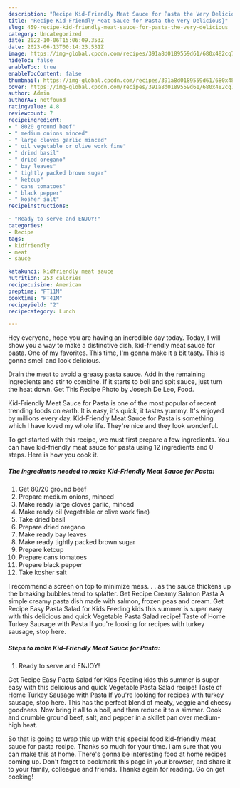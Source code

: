 ```yaml
---
description: "Recipe Kid-Friendly Meat Sauce for Pasta the Very Delicious}"
title: "Recipe Kid-Friendly Meat Sauce for Pasta the Very Delicious}"
slug: 459-recipe-kid-friendly-meat-sauce-for-pasta-the-very-delicious
category: Uncategorized
date: 2022-10-06T15:06:09.353Z
date: 2023-06-13T00:14:23.531Z
image: https://img-global.cpcdn.com/recipes/391a8d0189559d61/680x482cq70/kid-friendly-meat-sauce-for-pasta-recipe-main-photo.jpg
hideToc: false
enableToc: true
enableTocContent: false
thumbnail: https://img-global.cpcdn.com/recipes/391a8d0189559d61/680x482cq70/kid-friendly-meat-sauce-for-pasta-recipe-main-photo.jpg
cover: https://img-global.cpcdn.com/recipes/391a8d0189559d61/680x482cq70/kid-friendly-meat-sauce-for-pasta-recipe-main-photo.jpg
author: Admin
authorAv: notfound
ratingvalue: 4.8
reviewcount: 7
recipeingredient:
- " 8020 ground beef"
- " medium onions minced"
- " large cloves garlic minced"
- " oil vegetable or olive work fine"
- " dried basil"
- " dried oregano"
- " bay leaves"
- " tightly packed brown sugar"
- " ketcup"
- " cans tomatoes"
- " black pepper"
- " kosher salt"
recipeinstructions:

- "Ready to serve and ENJOY!"
categories:
- Recipe
tags:
- kidfriendly
- meat
- sauce

katakunci: kidfriendly meat sauce 
nutrition: 253 calories
recipecuisine: American
preptime: "PT11M"
cooktime: "PT41M"
recipeyield: "2"
recipecategory: Lunch

---
```



Hey everyone, hope you are having an incredible day today. Today, I will show you a way to make a distinctive dish, kid-friendly meat sauce for pasta. One of my favorites. This time, I'm gonna make it a bit tasty. This is gonna smell and look delicious.

Drain the meat to avoid a greasy pasta sauce. Add in the remaining ingredients and stir to combine. If it starts to boil and spit sauce, just turn the heat down. Get This Recipe Photo by Joseph De Leo, Food.

Kid-Friendly Meat Sauce for Pasta is one of the most popular of recent trending foods on earth. It is easy, it's quick, it tastes yummy. It's enjoyed by millions every day. Kid-Friendly Meat Sauce for Pasta is something which I have loved my whole life. They're nice and they look wonderful.


To get started with this recipe, we must first prepare a few ingredients. You can have kid-friendly meat sauce for pasta using 12 ingredients and 0 steps. Here is how you cook it.

<!--inarticleads1-->

##### The ingredients needed to make Kid-Friendly Meat Sauce for Pasta:

1. Get  80/20 ground beef
1. Prepare  medium onions, minced
1. Make ready  large cloves garlic, minced
1. Make ready  oil (vegetable or olive work fine)
1. Take  dried basil
1. Prepare  dried oregano
1. Make ready  bay leaves
1. Make ready  tightly packed brown sugar
1. Prepare  ketcup
1. Prepare  cans tomatoes
1. Prepare  black pepper
1. Take  kosher salt


I recommend a screen on top to minimize mess. . . as the sauce thickens up the breaking bubbles tend to splatter. Get Recipe Creamy Salmon Pasta A simple creamy pasta dish made with salmon, frozen peas and cream. Get Recipe Easy Pasta Salad for Kids Feeding kids this summer is super easy with this delicious and quick Vegetable Pasta Salad recipe! Taste of Home Turkey Sausage with Pasta If you&#39;re looking for recipes with turkey sausage, stop here. 

<!--inarticleads2-->

##### Steps to make Kid-Friendly Meat Sauce for Pasta:


1. Ready to serve and ENJOY!

Get Recipe Easy Pasta Salad for Kids Feeding kids this summer is super easy with this delicious and quick Vegetable Pasta Salad recipe! Taste of Home Turkey Sausage with Pasta If you&#39;re looking for recipes with turkey sausage, stop here. This has the perfect blend of meaty, veggie and cheesy goodness. Now bring it all to a boil, and then reduce it to a simmer. Cook and crumble ground beef, salt, and pepper in a skillet pan over medium-high heat. 

So that is going to wrap this up with this special food kid-friendly meat sauce for pasta recipe. Thanks so much for your time. I am sure that you can make this at home. There's gonna be interesting food at home recipes coming up. Don't forget to bookmark this page in your browser, and share it to your family, colleague and friends. Thanks again for reading. Go on get cooking!

